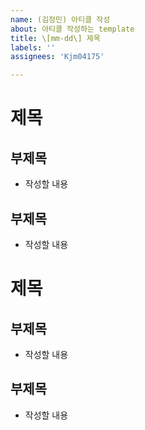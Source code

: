 ```yaml
---
name: (김정민) 아티클 작성
about: 아티클 작성하는 template 
title: \[mm-dd\] 제목
labels: ''
assignees: 'Kjm04175'

---
```



# 제목

## 부제목

- 작성할 내용


## 부제목

- 작성할 내용


# 제목

## 부제목

- 작성할 내용 


## 부제목

- 작성할 내용